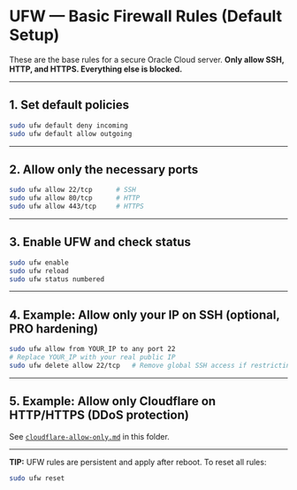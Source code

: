 
# UFW — Basic Firewall Rules (Default Setup)

These are the base rules for a secure Oracle Cloud server.
**Only allow SSH, HTTP, and HTTPS. Everything else is blocked.**

---

## 1. Set default policies

```bash
sudo ufw default deny incoming
sudo ufw default allow outgoing
````

---

## 2. Allow only the necessary ports

```bash
sudo ufw allow 22/tcp      # SSH
sudo ufw allow 80/tcp      # HTTP
sudo ufw allow 443/tcp     # HTTPS
```

---

## 3. Enable UFW and check status

```bash
sudo ufw enable
sudo ufw reload
sudo ufw status numbered
```

---

## 4. Example: Allow only your IP on SSH (optional, PRO hardening)

```bash
sudo ufw allow from YOUR_IP to any port 22
# Replace YOUR_IP with your real public IP
sudo ufw delete allow 22/tcp   # Remove global SSH access if restricting to your IP
```

---

## 5. Example: Allow only Cloudflare on HTTP/HTTPS (DDoS protection)

See [`cloudflare-allow-only.md`](./cloudflare-allow-only.md) in this folder.

---

**TIP:**
UFW rules are persistent and apply after reboot.
To reset all rules:

```bash
sudo ufw reset
```